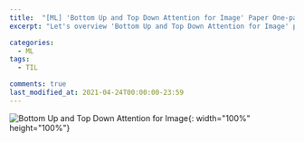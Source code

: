 ```yaml
---
title:  "[ML] 'Bottom Up and Top Down Attention for Image' Paper One-page Summary"
excerpt: "Let's overview 'Bottom Up and Top Down Attention for Image' paper with one page summary"

categories:
  - ML
tags:
  - TIL

comments: true
last_modified_at: 2021-04-24T00:00:00-23:59
---
```




![Bottom Up and Top Down Attention for Image](https://user-images.githubusercontent.com/60743304/115976337-f85e8e80-a5a7-11eb-8159-2750583b7625.jpeg){: width="100%" height="100%"}

